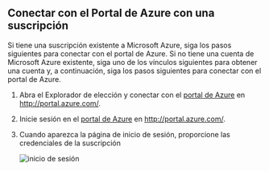 
<!--
includes/sql-database-include-getting-started-v12portal-gettings-an-account.md

Latest Freshness check:  2016-04-11 , carlrab.

As of circa 2016-04-11, the following topics might include this include:
articles/sql-database/sql-database-get-started-tutorial.md

## Connecting to the Azure Portal with a subscription

-->
## <a name="connecting-to-the-azure-portal-with-a-subscription"></a>Conectar con el Portal de Azure con una suscripción

Si tiene una suscripción existente a Microsoft Azure, siga los pasos siguientes para conectar con el portal de Azure. Si no tiene una cuenta de Microsoft Azure existente, siga uno de los vínculos siguientes para obtener una cuenta y, a continuación, siga los pasos siguientes para conectar con el portal de Azure.

1. Abra el Explorador de elección y conectar con el [portal de Azure](https://portal.azure.com/) en http://portal.azure.com/.

1. Inicie sesión en el [portal de Azure](https://portal.azure.com/) en http://portal.azure.com/.

2. Cuando aparezca la página de inicio de sesión, proporcione las credenciales de la suscripción

   ![inicio de sesión][1]

<!-- Image references. -->

[1]: ./media/sql-database-getting-started-tutorial/login.png




<!--

-->
